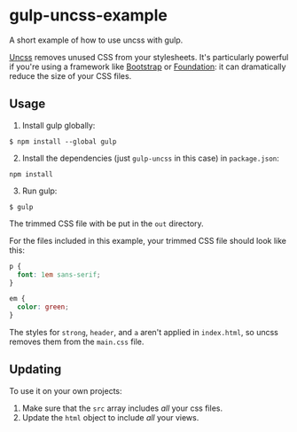 # gulp-uncss-example

A short example of how to use uncss with gulp.

[Uncss](https://github.com/giakki/uncss) removes unused CSS from your stylesheets. It's particularly powerful if you're using a framework like [Bootstrap](http://getbootstrap.com/) or [Foundation](http://foundation.zurb.com/): it can dramatically reduce the size of your CSS files.

## Usage

1. Install gulp globally:

```
$ npm install --global gulp
```

2. Install the dependencies (just `gulp-uncss` in this case) in `package.json`:

```
npm install
```

3. Run gulp:

```
$ gulp
```

The trimmed CSS file with be put in the `out` directory.

For the files included in this example, your trimmed CSS file should look like this:

```css
p {
  font: 1em sans-serif;
}

em {
  color: green;
}
```

The styles for `strong`, `header`, and `a` aren't applied in `index.html`, so uncss removes them from the `main.css` file.

## Updating

To use it on your own projects:

1. Make sure that the `src` array includes *all* your css files.
2. Update the `html` object to include *all* your views.
